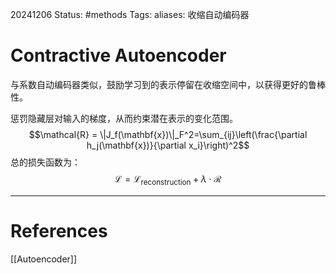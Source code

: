 20241206
Status: #methods
Tags: 
aliases: 收缩自动编码器
# Contractive Autoencoder
与系数自动编码器类似，鼓励学习到的表示停留在收缩空间中，以获得更好的鲁棒性。

惩罚隐藏层对输入的梯度，从而约束潜在表示的变化范围。
$$\mathcal{R} = \|J_f(\mathbf{x})\|_F^2=\sum_{ij}\left(\frac{\partial h_j(\mathbf{x})}{\partial x_i}\right)^2$$
总的损失函数为：
$$\mathcal{L}=\mathcal{L}_{\text{reconstruction}}+\lambda\cdot\mathcal{R}$$



---
# References
[[Autoencoder]]